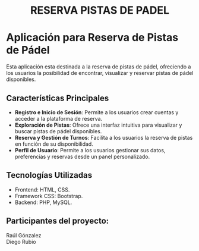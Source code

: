 <h1 align = "center">RESERVA PISTAS DE PADEL</h1>

# Aplicación para Reserva de Pistas de Pádel

Esta aplicación esta destinada a la reserva de pistas de pádel, ofreciendo a los usuarios la posibilidad de encontrar, visualizar y reservar pistas de pádel disponibles. 

## Características Principales

- **Registro e Inicio de Sesión**: Permite a los usuarios crear cuentas y acceder a la plataforma de reserva.
- **Exploración de Pistas**: Ofrece una interfaz intuitiva para visualizar y buscar pistas de pádel disponibles.
- **Reserva y Gestión de Turnos**: Facilita a los usuarios la reserva de pistas en función de su disponibilidad.
- **Perfil de Usuario**: Permite a los usuarios gestionar sus datos, preferencias y reservas desde un panel personalizado.

## Tecnologías Utilizadas

- Frontend: HTML, CSS.
 - Framework CSS: Bootstrap.
- Backend: PHP, MySQL.

## Participantes del proyecto: 

Raúl Gónzalez <br>
Diego Rubio
